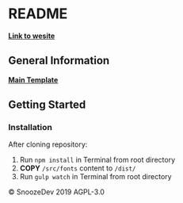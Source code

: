 # README

**[Link to wesite](https://voyages-corsaire.000webhostapp.com/)**

## General Information

**[Main Template](https://unbounce.com/landing-page-template/yonder-video-background/)**

## Getting Started

### Installation

After cloning repository:

1. Run `npm install` in Terminal from root directory
2. **COPY** `/src/fonts` content to `/dist/`
3. Run `gulp watch` in Terminal from root directory

© SnoozeDev 2019 AGPL-3.0
